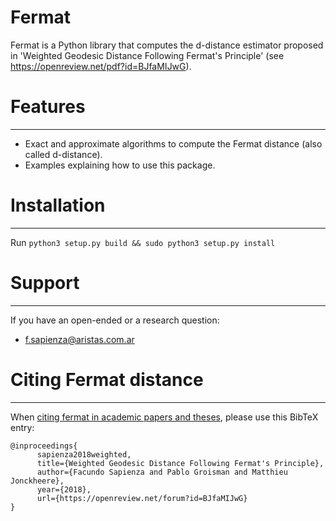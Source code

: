 # Fermat

Fermat is a Python library that computes the d-distance estimator proposed in 'Weighted Geodesic Distance Following Fermat's Principle' (see https://openreview.net/pdf?id=BJfaMIJwG).


# Features
---

- Exact and approximate algorithms to compute the Fermat distance (also called d-distance).
- Examples explaining how to use this package.


# Installation
---
Run `python3 setup.py build && sudo python3 setup.py install`

# Support
---

If you have an open-ended or a research question:
-  f.sapienza@aristas.com.ar



# Citing Fermat distance
---

When [citing fermat in academic papers and theses], please use this
BibTeX entry:


    @inproceedings{
          sapienza2018weighted,
          title={Weighted Geodesic Distance Following Fermat's Principle},
          author={Facundo Sapienza and Pablo Groisman and Matthieu Jonckheere},
          year={2018},
          url={https://openreview.net/forum?id=BJfaMIJwG}
    }

[citing fermat in academic papers and theses]: https://scholar.google.com/citations?user=yWj-T4oAAAAJ&hl=en#d=gs_md_cita-d&p=&u=%2Fcitations%3Fview_op%3Dview_citation%26hl%3Den%26user%3DyWj-T4oAAAAJ%26citation_for_view%3DyWj-T4oAAAAJ%3Au5HHmVD_uO8C%26tzom%3D180

